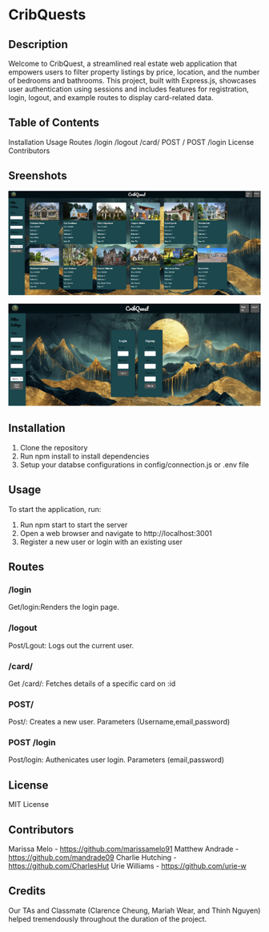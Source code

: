 # CribQuests

## Description
Welcome to CribQuest, a streamlined real estate web application that empowers users to filter property listings by price, location, and the number of bedrooms and bathrooms. This project, built with Express.js, showcases user authentication using sessions and includes features for registration, login, logout, and example routes to display card-related data.
## Table of Contents
Installation
Usage
Routes
 /login
 /logout
 /card/
 POST /
 POST /login
License
Contributors

## Sreenshots

![homepage](<images/homepage screenshot.png>)

![login page](images/login-page.png)

## Installation
1. Clone the repository
2. Run npm install to install dependencies
3. Setup your databse configurations in config/connection.js or .env file

## Usage
To start the application, run:
1. Run npm start to start the server
2. Open a web browser and navigate to http://localhost:3001
3. Register a new user or login with an existing user

## Routes

### /login
Get/login:Renders the login page.
### /logout
Post/Lgout: Logs out the current user.
### /card/
Get /card/: Fetches details of a specific card on :id
### POST/
Post/: Creates a new user. Parameters (Username,email,password)

### POST /login
Post/login: Authenicates user login. Parameters (email,password)

## License
MIT License

## Contributors
Marissa Melo - https://github.com/marissamelo91
Matthew Andrade - https://github.com/mandrade09
Charlie Hutching - https://github.com/CharlesHut
Urie Williams - https://github.com/urie-w

## Credits
Our TAs and Classmate (Clarence Cheung, Mariah Wear, and Thinh Nguyen) helped tremendously throughout the duration of the project.

